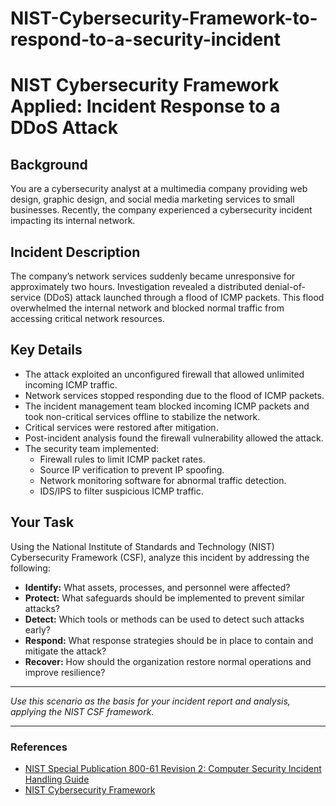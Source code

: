# NIST-Cybersecurity-Framework-to-respond-to-a-security-incident

# NIST Cybersecurity Framework Applied: Incident Response to a DDoS Attack

## Background
You are a cybersecurity analyst at a multimedia company providing web design, graphic design, and social media marketing services to small businesses. Recently, the company experienced a cybersecurity incident impacting its internal network.

## Incident Description
The company’s network services suddenly became unresponsive for approximately two hours. Investigation revealed a distributed denial-of-service (DDoS) attack launched through a flood of ICMP packets. This flood overwhelmed the internal network and blocked normal traffic from accessing critical network resources.

## Key Details
- The attack exploited an unconfigured firewall that allowed unlimited incoming ICMP traffic.
- Network services stopped responding due to the flood of ICMP packets.
- The incident management team blocked incoming ICMP packets and took non-critical services offline to stabilize the network.
- Critical services were restored after mitigation.
- Post-incident analysis found the firewall vulnerability allowed the attack.
- The security team implemented:
  - Firewall rules to limit ICMP packet rates.
  - Source IP verification to prevent IP spoofing.
  - Network monitoring software for abnormal traffic detection.
  - IDS/IPS to filter suspicious ICMP traffic.

## Your Task
Using the National Institute of Standards and Technology (NIST) Cybersecurity Framework (CSF), analyze this incident by addressing the following:

- **Identify:** What assets, processes, and personnel were affected?
- **Protect:** What safeguards should be implemented to prevent similar attacks?
- **Detect:** Which tools or methods can be used to detect such attacks early?
- **Respond:** What response strategies should be in place to contain and mitigate the attack?
- **Recover:** How should the organization restore normal operations and improve resilience?

---

*Use this scenario as the basis for your incident report and analysis, applying the NIST CSF framework.*

---

### References
- [NIST Special Publication 800-61 Revision 2: Computer Security Incident Handling Guide](https://nvlpubs.nist.gov/nistpubs/specialpublications/nist.sp.800-61r2.pdf)
- [NIST Cybersecurity Framework](https://www.nist.gov/cyberframework)
